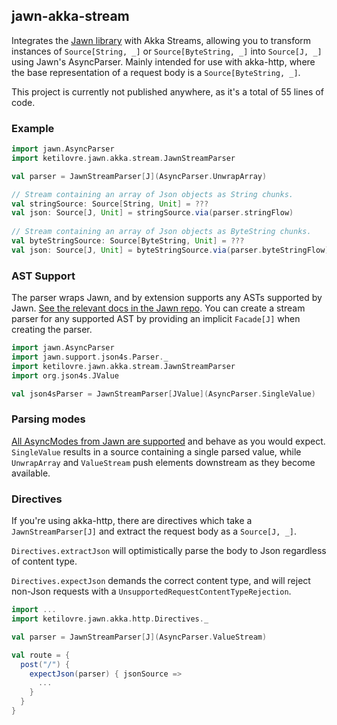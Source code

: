 ## jawn-akka-stream

Integrates the [Jawn library](https://github.com/non/jawn) with Akka Streams, allowing you to transform instances of
`Source[String, _]` or `Source[ByteString, _]` into `Source[J, _]` using Jawn's AsyncParser. Mainly intended 
for use with akka-http, where the base representation of a request body is a `Source[ByteString, _]`.

This project is currently not published anywhere, as it's a total of 55 lines of code.

### Example

```scala
import jawn.AsyncParser
import ketilovre.jawn.akka.stream.JawnStreamParser

val parser = JawnStreamParser[J](AsyncParser.UnwrapArray)

// Stream containing an array of Json objects as String chunks.
val stringSource: Source[String, Unit] = ???
val json: Source[J, Unit] = stringSource.via(parser.stringFlow)
 
// Stream containing an array of Json objects as ByteString chunks.
val byteStringSource: Source[ByteString, Unit] = ???
val json: Source[J, Unit] = byteStringSource.via(parser.byteStringFlow)

```

### AST Support
The parser wraps Jawn, and by extension supports any ASTs supported by Jawn. 
[See the relevant docs in the Jawn repo](https://github.com/non/jawn#supporting-external-asts-with-jawn).
You can create a stream parser for any supported AST by providing an implicit `Facade[J]` when creating the parser.

```scala
import jawn.AsyncParser
import jawn.support.json4s.Parser._
import ketilovre.jawn.akka.stream.JawnStreamParser
import org.json4s.JValue

val json4sParser = JawnStreamParser[JValue](AsyncParser.SingleValue)
```

### Parsing modes

[All AsyncModes from Jawn are supported](https://github.com/non/jawn#parsing) and behave as you would expect.
`SingleValue` results in a source containing a single parsed value, while `UnwrapArray` and `ValueStream` push
elements downstream as they become available.

### Directives

If you're using akka-http, there are directives which take a `JawnStreamParser[J]` and extract the request
body as a `Source[J, _]`.

`Directives.extractJson` will optimistically parse the body to Json regardless of content type.

`Directives.expectJson` demands the correct content type, and will reject non-Json requests with a 
`UnsupportedRequestContentTypeRejection`.

```scala
import ...
import ketilovre.jawn.akka.http.Directives._

val parser = JawnStreamParser[J](AsyncParser.ValueStream)

val route = {
  post("/") {
    expectJson(parser) { jsonSource =>
      ...
    }
  }
}
```
